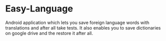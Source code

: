 # Easy-Language
Android application which lets you save foreign language words with translations and after all take tests.
It also enables you to save dictionaries on google drive and the restore it after all.
